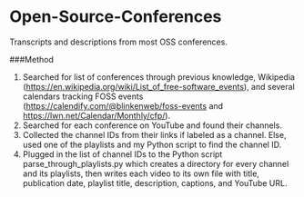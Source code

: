 # Open-Source-Conferences
Transcripts and descriptions from most OSS conferences.

###Method
1. Searched for list of conferences through previous knowledge, Wikipedia (https://en.wikipedia.org/wiki/List_of_free-software_events), and several calendars tracking FOSS events (https://calendify.com/@blinkenweb/foss-events and https://lwn.net/Calendar/Monthly/cfp/).
2. Searched for each conference on YouTube and found their channels.
3. Collected the channel IDs from their links if labeled as a channel. Else, used one of the playlists and my Python script to find the channel ID.
4. Plugged in the list of channel IDs to the Python script parse_through_playlists.py which creates a directory for every channel and its playlists, then writes each video to its own file with title, publication date, playlist title, description, captions, and YouTube URL.

